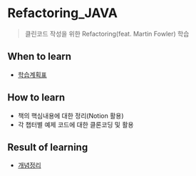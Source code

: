 # Refactoring_JAVA
> 클린코드 작성을 위한 Refactoring(feat. Martin Fowler) 학습

## When to learn
* [학습계획표](https://docs.google.com/spreadsheets/d/1E4ZqrEOs7lTRJ1yqNe3xeu9PbDd3iUH4lcl7oTyWWlg/edit?usp=sharing)
## How to learn
* 책의 핵심내용에 대한 정리(Notion 활용)
* 각 챕터별 예제 코드에 대한 클론코딩 및 활용
## Result of learning
* [개념정리](#)

